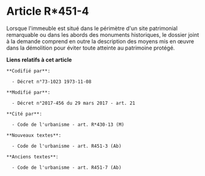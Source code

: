 # Article R*451-4

Lorsque l'immeuble est situé dans le périmètre d'un site patrimonial remarquable ou dans les abords des monuments
historiques, le dossier joint à la demande comprend en outre la description des moyens mis en œuvre dans la démolition pour
éviter toute atteinte au patrimoine protégé.

**Liens relatifs à cet article**

	**Codifié par**:

	  - Décret n°73-1023 1973-11-08

	**Modifié par**:

	  - Décret n°2017-456 du 29 mars 2017 - art. 21

	**Cité par**:

	  - Code de l'urbanisme - art. R*430-13 (M)

	**Nouveaux textes**:

	  - Code de l'urbanisme - art. R451-3 (Ab)

	**Anciens textes**:

	  - Code de l'urbanisme - art. R451-7 (Ab)
